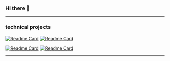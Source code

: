 ### Hi there 👋

<hr>

### technical projects
[![Readme Card](https://github-readme-stats.vercel.app/api/pin/?username=menachemFuterfas&repo=how-meny-of-me)](https://github.com/menachemFuterfas/how-meny-of-me)                      [![Readme Card](https://github-readme-stats.vercel.app/api/pin/?username=menachemFuterfas&repo=social-mediaProject)](https://github.com/menachemFuterfas/social-mediaProject)

 [![Readme Card](https://github-readme-stats.vercel.app/api/pin/?username=menachemFuterfas&repo=noShvitzFrontEnd)](https://github.com/menachemFuterfas/noShvitzFrontEnd)                  [![Readme Card](https://github-readme-stats.vercel.app/api/pin/?username=menachemFuterfas&repo=noShvitzBackEnd)](https://github.com/menachemFuterfas/noShvitzBackEnd)
<hr>


